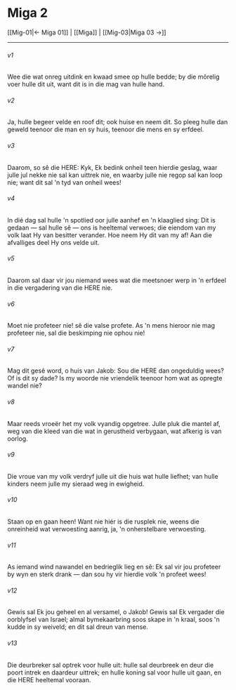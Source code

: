 # Miga 2

[[Mig-01|← Miga 01]] | [[Miga]] | [[Mig-03|Miga 03 →]]
***

###### v1
Wee die wat onreg uitdink en kwaad smee op hulle bedde; by die môrelig voer hulle dit uit, want dit is in die mag van hulle hand. 
###### v2
Ja, hulle begeer velde en roof dit; ook huise en neem dit. So pleeg hulle dan geweld teenoor die man en sy huis, teenoor die mens en sy erfdeel. 
###### v3
Daarom, so sê die HERE: Kyk, Ek bedink onheil teen hierdie geslag, waar julle jul nekke nie sal kan uittrek nie, en waarby julle nie regop sal kan loop nie; want dit sal 'n tyd van onheil wees! 
###### v4
In dié dag sal hulle 'n spotlied oor julle aanhef en 'n klaaglied sing: Dit is gedaan — sal hulle sê — ons is heeltemal verwoes; die eiendom van my volk laat Hy van besitter verander. Hoe neem Hy dit van my af! Aan die afvalliges deel Hy ons velde uit. 
###### v5
Daarom sal daar vir jou niemand wees wat die meetsnoer werp in 'n erfdeel in die vergadering van die HERE nie. 
###### v6
Moet nie profeteer nie! sê die valse profete. As 'n mens hieroor nie mag profeteer nie, sal die beskimping nie ophou nie! 
###### v7
Mag dit gesê word, o huis van Jakob: Sou die HERE dan ongeduldig wees? Of is dit sy dade? Is my woorde nie vriendelik teenoor hom wat as opregte wandel nie? 
###### v8
Maar reeds vroeër het my volk vyandig opgetree. Julle pluk die mantel af, weg van die kleed van die wat in gerustheid verbygaan, wat afkerig is van oorlog. 
###### v9
Die vroue van my volk verdryf julle uit die huis wat hulle liefhet; van hulle kinders neem julle my sieraad weg in ewigheid. 
###### v10
Staan op en gaan heen! Want nie hiér is die rusplek nie, weens die onreinheid wat verwoesting aanrig, ja, 'n onherstelbare verwoesting. 
###### v11
As iemand wind nawandel en bedrieglik lieg en sê: Ek sal vir jou profeteer by wyn en sterk drank — dan sou hy vir hierdie volk 'n profeet wees! 
###### v12
Gewis sal Ek jou geheel en al versamel, o Jakob! Gewis sal Ek vergader die oorblyfsel van Israel; almal bymekaarbring soos skape in 'n kraal, soos 'n kudde in sy weiveld; en dit sal dreun van mense. 
###### v13
Die deurbreker sal optrek voor hulle uit: hulle sal deurbreek en deur die poort intrek en daardeur uittrek; en hulle koning sal voor hulle uit gaan, en die HERE heeltemal vooraan. 
